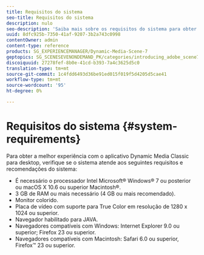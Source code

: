 ```yaml
---
title: Requisitos do sistema
seo-title: Requisitos do sistema
description: nulo
seo-description: 'Saiba mais sobre os requisitos do sistema para obter a melhor experiência com o Dynamic Media Classic. '
uuid: 8dfc925b-7350-41af-9207-3b2a743c0998
contentOwner: admin
content-type: reference
products: SG_EXPERIENCEMANAGER/Dynamic-Media-Scene-7
geptopics: SG_SCENESEVENONDEMAND_PK/categories/introducing_adobe_scene7
discoiquuid: 27278fef-8b0e-41cd-b393-7a4c3625d5c0
translation-type: tm+mt
source-git-commit: 1c4fdd6493d36be91ed015f019f5d4205d5cae41
workflow-type: tm+mt
source-wordcount: '95'
ht-degree: 0%

---
```



# Requisitos do sistema {#system-requirements}

Para obter a melhor experiência com o aplicativo Dynamic Media Classic para desktop, verifique se o sistema atende aos seguintes requisitos e recomendações do sistema:

* É necessário o processador Intel Microsoft® Windows® 7 ou posterior ou macOS X 10.6 ou superior Macintosh®.
* 3 GB de RAM ou mais necessário (4 GB ou mais recomendado).
* Monitor colorido.
* Placa de vídeo com suporte para True Color em resolução de 1280 x 1024 ou superior.
* Navegador habilitado para JAVA.
* Navegadores compatíveis com Windows: Internet Explorer 9.0 ou superior; Firefox 23 ou superior.
* Navegadores compatíveis com Macintosh: Safari 6.0 ou superior, Firefox™ 23 ou superior.

